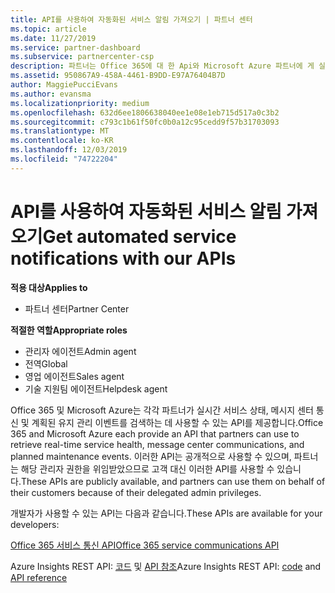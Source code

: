 ```yaml
---
title: API를 사용하여 자동화된 서비스 알림 가져오기 | 파트너 센터
ms.topic: article
ms.date: 11/27/2019
ms.service: partner-dashboard
ms.subservice: partnercenter-csp
description: 파트너는 Office 365에 대 한 Api와 Microsoft Azure 파트너에 게 실시간 서비스 상태, 메시지 센터 통신 및 계획 된 유지 관리 이벤트를 사용할 수 있습니다.
ms.assetid: 950867A9-458A-4461-B9DD-E97A76404B7D
author: MaggiePucciEvans
ms.author: evansma
ms.localizationpriority: medium
ms.openlocfilehash: 632d6ee1806638040ee1e08e1eb715d517a0c3b2
ms.sourcegitcommit: c793c1b61f50fc0b0a12c95cedd9f57b31703093
ms.translationtype: MT
ms.contentlocale: ko-KR
ms.lasthandoff: 12/03/2019
ms.locfileid: "74722204"
---
```

# <a name="get-automated-service-notifications-with-our-apis"></a><span data-ttu-id="79f10-103">API를 사용하여 자동화된 서비스 알림 가져오기</span><span class="sxs-lookup"><span data-stu-id="79f10-103">Get automated service notifications with our APIs</span></span>

<span data-ttu-id="79f10-104">**적용 대상**</span><span class="sxs-lookup"><span data-stu-id="79f10-104">**Applies to**</span></span>

-  <span data-ttu-id="79f10-105">파트너 센터</span><span class="sxs-lookup"><span data-stu-id="79f10-105">Partner Center</span></span>

<span data-ttu-id="79f10-106">**적절한 역할**</span><span class="sxs-lookup"><span data-stu-id="79f10-106">**Appropriate roles**</span></span>

- <span data-ttu-id="79f10-107">관리자 에이전트</span><span class="sxs-lookup"><span data-stu-id="79f10-107">Admin agent</span></span>
- <span data-ttu-id="79f10-108">전역</span><span class="sxs-lookup"><span data-stu-id="79f10-108">Global</span></span> 
- <span data-ttu-id="79f10-109">영업 에이전트</span><span class="sxs-lookup"><span data-stu-id="79f10-109">Sales agent</span></span>
- <span data-ttu-id="79f10-110">기술 지원팀 에이전트</span><span class="sxs-lookup"><span data-stu-id="79f10-110">Helpdesk agent</span></span>

<span data-ttu-id="79f10-111">Office 365 및 Microsoft Azure는 각각 파트너가 실시간 서비스 상태, 메시지 센터 통신 및 계획된 유지 관리 이벤트를 검색하는 데 사용할 수 있는 API를 제공합니다.</span><span class="sxs-lookup"><span data-stu-id="79f10-111">Office 365 and Microsoft Azure each provide an API that partners can use to retrieve real-time service health, message center communications, and planned maintenance events.</span></span> <span data-ttu-id="79f10-112">이러한 API는 공개적으로 사용할 수 있으며, 파트너는 해당 관리자 권한을 위임받았으므로 고객 대신 이러한 API를 사용할 수 있습니다.</span><span class="sxs-lookup"><span data-stu-id="79f10-112">These APIs are publicly available, and partners can use them on behalf of their customers because of their delegated admin privileges.</span></span>

<span data-ttu-id="79f10-113">개발자가 사용할 수 있는 API는 다음과 같습니다.</span><span class="sxs-lookup"><span data-stu-id="79f10-113">These APIs are available for your developers:</span></span>

[<span data-ttu-id="79f10-114">Office 365 서비스 통신 API</span><span class="sxs-lookup"><span data-stu-id="79f10-114">Office 365 service communications API</span></span>](https://go.microsoft.com/fwlink/p/?LinkId=616899)

<span data-ttu-id="79f10-115">Azure Insights REST API: [코드](https://go.microsoft.com/fwlink/p/?LinkId=617299) 및 [API 참조](https://go.microsoft.com/fwlink/p/?LinkId=617300)</span><span class="sxs-lookup"><span data-stu-id="79f10-115">Azure Insights REST API: [code](https://go.microsoft.com/fwlink/p/?LinkId=617299) and [API reference](https://go.microsoft.com/fwlink/p/?LinkId=617300)</span></span>

 

 



